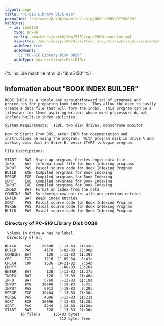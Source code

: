 ```yaml
---
layout: page
title: "PC-SIG Library Disk #26"
permalink: /software/pcx86/sw/misc/pcsig/0001-0999/DISK0026/
machines:
  - id: ibm5150
    type: pcx86
    config: /machines/pcx86/ibm/5150/cga/256kb/machine.xml
    diskettes: /machines/pcx86/diskettes.json,/disks/pcsigdisks/pcx86/diskettes.json
    autoGen: true
    autoMount:
      B: "PC-SIG Library Disk 0026"
    autoType: $date\r$time\rB:\rDIR\r
---
```


{% include machine.html id="ibm5150" %}

## Information about "BOOK INDEX BUILDER"

    BOOK INDEX is a simple and straightforward set of programs and
    procedures for preparing book indices.  They allow the user to easily
    create a data file that will form the index.  This program can be a
    lifesaver for those aspiring writers whose word processors do not
    include built-in index abilities.
    
    System Requirements:  128k, two disk drives, monochrome monitor
    
    How to Start: From DOS, enter INFO for documentation and
    instructions on using the program.  With program disk in drive A and
    working data disk in drive B, enter START to begin program.
    
    File Descriptions:
    
    START    BAT  Start-up program. Creates empty data file
    INFO     BAT  Informational file for Book Indexing programs
    INPUT    PAS  Pascal source code for Book Indexing Program
    BUILD    EXE  Compiled programs for Book Indexing
    MERGE    EXE  Compiled programs for Book Indexing
    SORT     EXE  Compiled programs for Book Indexing
    INPUT    EXE  Compiled programs for Book Indexing
    INDEX    BAT  Format an index from the data
    COMBINE  BAT  Sort/merge new entries with any previous entries
    ENTER    BAT  Begin index entries
    SORT     PAS  Pascal source code for Book Indexing Program
    MERGE    PAS  Pascal source code for Book Indexing Program
    BUILD    PAS  Pascal source code for Book Indexing Program

### Directory of PC-SIG Library Disk 0026

     Volume in drive A has no label
     Directory of A:\

    BUILD    EXE     29696   1-13-83  11:33a
    BUILD    PAS      4170   3-02-83  12:00p
    COMBINE  BAT       128   1-13-83  11:39a
    CRC      TXT      1216  11-09-84   8:41a
    CRCK4    COM      1536  10-21-82   7:54p
    EMPTY                1   1-08-83  10:26a
    ENTER    BAT       128   1-13-83  11:37a
    INDEX    BAT       128   1-13-83  11:40a
    INFO     BAT      5760   1-13-83  11:19a
    INPUT    EXE     29696   1-19-83   9:31a
    INPUT    PAS      6912   1-19-83   9:29a
    MERGE    EXE     30464   1-13-83  11:30a
    MERGE    PAS      4096   1-13-83  11:21a
    SORT     EXE     36096   1-13-83  11:28a
    SORT     PAS      5248   1-13-83  11:20a
    START    BAT       128   1-13-83  11:36a
           16 file(s)     155403 bytes
                             512 bytes free
